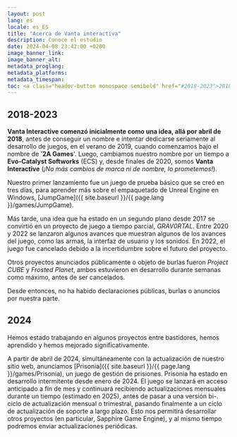 ```yaml
---
layout: post
lang: es
locale: es_ES
title: "Acerca de Vanta interactiva"
description: Conoce el estudio
date: 2024-04-08 23:42:00 +0200
image_banner_link:
image_banner_alt:
metadata_proglang:
metadata_platforms:
metadata_timespan:
toc: <a class="header-button monospace semibold" href="#2018-2023">2018-2023</a><br><a class="header-button monospace semibold" href="#2024">2024</a>
---
```


## 2018-2023
**Vanta Interactive comenzó inicialmente como una idea, allá por abril de 2018**, antes de conseguir un nombre e intentar dedicarse seriamente al desarrollo de juegos, en el verano de 2019, cuando comenzamos bajo el nombre de '**2A Games**'. Luego, cambiamos nuestro nombre por un tiempo a **Evo-Catalyst Softworks** (ECS) y, desde finales de 2020, somos **Vanta Interactive** (*¡No más cambios de marca ni de nombre, lo prometemos!*).

Nuestro primer lanzamiento fue un juego de prueba básico que se creó en tres días, para aprender más sobre el empaquetado de Unreal Engine en Windows, [JumpGame]({{ site.baseurl }}/{{ page.lang }}/games/JumpGame).

Más tarde, una idea que ha estado en un segundo plano desde 2017 se convirtió en un proyecto de juego a tiempo parcial, *GRAV0RTAL*. Entre 2020 y 2022 se lanzaron algunos avances que muestran algunos de los avances del juego, como las armas, la interfaz de usuario y los sonidos. En 2022, el juego fue cancelado debido a la incertidumbre sobre el futuro del proyecto.

Otros proyectos anunciados públicamente o objeto de burlas fueron *Project CUBE* y *Frosted Planet*, ambos estuvieron en desarrollo durante semanas como máximo, antes de ser cancelados.

Desde entonces, no ha habido declaraciones públicas, burlas o anuncios por nuestra parte.

## 2024
Hemos estado trabajando en algunos proyectos entre bastidores, hemos aprendido y hemos mejorado significativamente.

A partir de abril de 2024, simultáneamente con la actualización de nuestro sitio web, anunciamos [Prisonia]({{ site.baseurl }}/{{ page.lang }}/games/Prisonia), un juego de gestión de prisiones. Prisonia ha estado en desarrollo intermitente desde enero de 2024. El juego se lanzará en acceso anticipado a fin de mes y continuará recibiendo actualizaciones mensuales durante un tiempo (estimado en 2025), antes de pasar a una versión bi-. ciclo de actualización mensual o trimestral, pasando finalmente a un ciclo de actualización de soporte a largo plazo. Esto nos permitirá desarrollar otros proyectos (en particular, Sapphire Game Engine), y al mismo tiempo podremos enviar actualizaciones periódicas.
